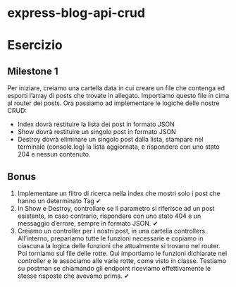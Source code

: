# express-blog-api-crud

# Esercizio

## Milestone 1
Per iniziare, creiamo una cartella data in cui creare un file che contenga ed esporti l’array di posts che trovate in allegato. Importiamo questo file in cima al router dei posts. 
Ora passiamo ad implementare le logiche delle nostre CRUD:
- Index dovrà restituire la lista dei post in formato JSON
- Show dovrà restituire un singolo post in formato JSON
- Destroy dovrà eliminare un singolo post dalla lista, stampare nel terminale (console.log) la lista aggiornata, e rispondere con uno stato 204 e nessun contenuto.

## Bonus
1. Implementare un filtro di ricerca nella index che mostri solo i post che hanno un determinato Tag ✔
2. In Show e Destroy, controllare se il parametro si riferisce ad un post esistente, in caso contrario, rispondere con uno stato 404 e un messaggio d’errore, sempre in formato JSON. ✔
3. Creiamo un controller per i nostri post, in una cartella controllers. All’interno, prepariamo tutte le funzioni necessarie e copiamo in ciascuna la logica delle funzioni che attualmente si trovano nel router. Poi torniamo sul file delle rotte. Qui importiamo le funzioni dichiarate nel controller e le associamo alle varie rotte, come visto in classe. Testiamo su postman se chiamando gli endpoint riceviamo effettivamente le stesse risposte che avevamo prima. ✔